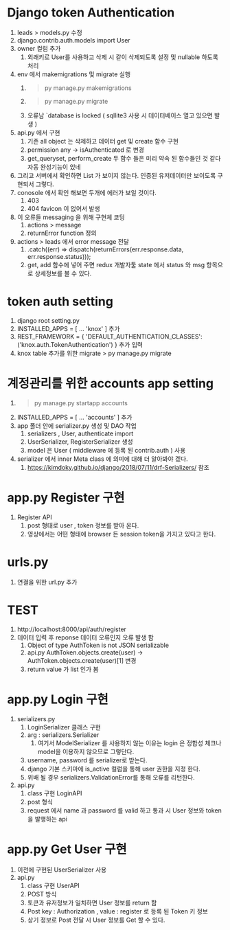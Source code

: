 # Django token Authentication

1. leads > models.py 수정
1. django.contrib.auth.models import User
1. owner 컬럼 추가
   1. 외래키로 User를 사용하고 삭제 시 같이 삭제되도록 설정 및 nullable 하도록 처리
1. env 에서 makemigrations 및 migrate 실행
   1. > py manage.py makemigrations
   1. > py manage.py migrate
   1. 오류남 `database is locked ( sqllite3 사용 시 데이터베이스 열고 있으면 발생 )
1. api.py 에서 구현
   1. 기존 all object 는 삭제하고 데이터 get 및 create 함수 구현
   1. permission any -> isAuthenticated 로 변경
   1. get_queryset, perform_create 두 함수 들은 미리 약속 된 함수들인 것 같다 자동 완성기능이 있네
1. 그리고 서버에서 확인하면 List 가 보이지 않는다. 인증된 유저데이터만 보이도록 구현되서 그렇다.
1. conosole 에서 확인 해보면 두개에 에러가 보일 것이다.
   1. 403
   1. 404 favicon 이 없어서 발생
1. 이 오류들 messaging 을 위해 구현체 코딩
   1. actions > message
   1. returnError function 정의
1. actions > leads 에서 error message 전달
   1. .catch((err) => dispatch(returnErrors(err.response.data, err.response.status)));
   1. get, add 함수에 넣어 주면 redux 개발자툴 state 에서 status 와 msg 항목으로 상세정보를 볼 수 있다.

# token auth setting

1. django root setting.py
1. INSTALLED_APPS = [ ... 'knox' ] 추가
1. REST_FRAMEWORK = { 'DEFAULT_AUTHENTICATION_CLASSES':('knox.auth.TokenAuthentication') } 추가 입력
1. knox table 추가를 위한 migrate > py manage.py migrate

# 계정관리를 위한 accounts app setting

1. > py manage.py startapp accounts
1. INSTALLED_APPS = [ ... 'accounts' ] 추가
1. app 폴더 안에 serializer.py 생성 및 DAO 작업
   1. serializers , User, authenticate import
   1. UserSerializer, RegisterSerializer 생성
   1. model 은 User ( middleware 에 등록 된 contrib.auth ) 사용
1. serializer 에서 inner Meta class 에 의미에 대해 더 알아봐야 겠다.
   1. https://kimdoky.github.io/django/2018/07/11/drf-Serializers/ 참조

# app.py Register 구현

1. Register API
   1. post 형태로 user , token 정보를 받아 온다.
   1. 영상에서는 어떤 형태에 browser 든 session token을 가지고 있다고 한다.

# urls.py

1. 연결을 위한 url.py 추가

# TEST

1. http://localhost:8000/api/auth/register
1. 데이터 입력 후 reponse 데이터 오류인지 오류 발생 함
   1. Object of type AuthToken is not JSON serializable
   1. api.py AuthToken.objects.create(user) -> AuthToken.objects.create(user)[1] 변경
   1. return value 가 list 인가 봄

# app.py Login 구현

1. serializers.py
   1. LoginSerializer 클래스 구현
   1. arg : serializers.Serializer
      1. 여기서 ModelSerializer 를 사용하지 않는 이유는 login 은 정합성 체크나 model을 이용하지 않으므로 그렇단다.
   1. username, password 를 serializer로 받는다.
   1. django 기본 스키마에 is_active 컬럼을 통해 user 권한을 지정 한다.
   1. 위배 될 경우 serializers.ValidationError를 통해 오류를 리턴한다.
1. api.py
   1. class 구현 LoginAPI
   1. post 형식
   1. request 에서 name 과 password 를 valid 하고 통과 시 User 정보와 token 을 발행하는 api

# app.py Get User 구현

1. 이전에 구현된 UserSerializer 사용
1. api.py
   1. class 구현 UserAPI
   1. POST 방식
   1. 토큰과 유저정보가 일치하면 User 정보를 return 함
   1. Post key : Authorization , value : register 로 등록 된 Token 키 정보
   1. 상기 정보로 Post 전달 시 User 정보를 Get 할 수 있다.
